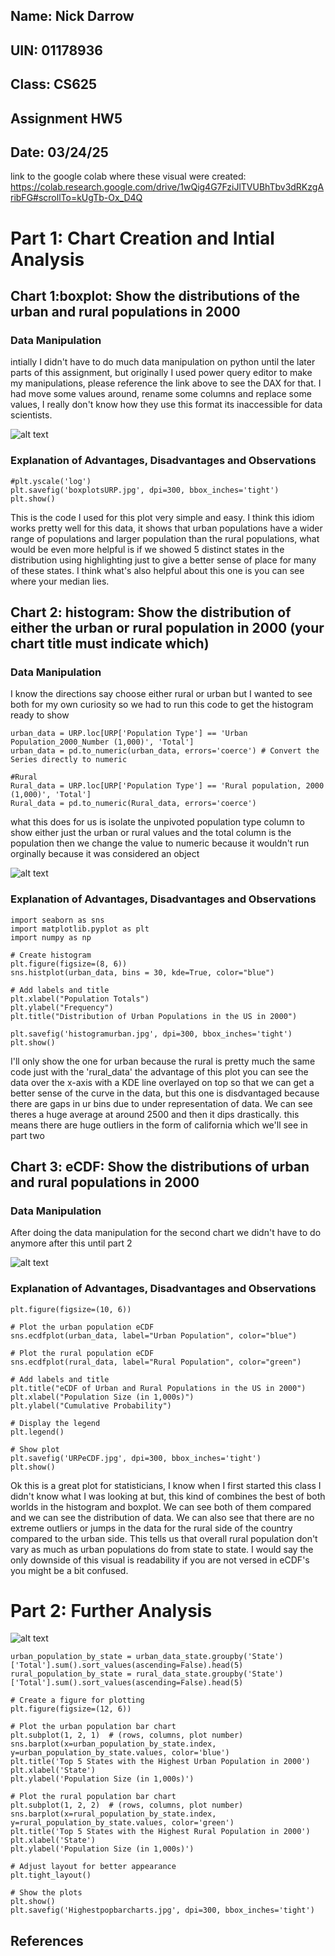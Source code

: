 ## Name: Nick Darrow
## UIN: 01178936
## Class: CS625
## Assignment HW5
## Date: 03/24/25 

link to the google colab where these visual were created: https://colab.research.google.com/drive/1wQig4G7FziJlTVUBhTbv3dRKzgAribFG#scrollTo=kUgTb-Ox_D4Q 

# Part 1: Chart Creation and Intial Analysis

## Chart 1:boxplot: Show the distributions of the urban and rural populations in 2000

### Data Manipulation
intially I didn't have to do much data manipulation on python until the later parts of this assignment, but originally I used power query editor to make my manipulations, please reference the link above to see the DAX for that. I had move some values around, rename some columns and replace some values, I really don't know how they use this format its inaccessible for data scientists.

![alt text](boxplotsURP.jpg)

### Explanation of Advantages, Disadvantages and Observations

```sns.boxplot(x='Population Type', y='Total', data=URP) 
#plt.yscale('log')
plt.savefig('boxplotsURP.jpg', dpi=300, bbox_inches='tight')
plt.show()
```
This is the code I used for this plot very simple and easy. I think this idiom works pretty well for this data, it shows that urban populations have a wider range of populations and larger population than the rural populations, what would be even more helpful is if we showed 5 distinct states in the distribution using highlighting just to give a better sense of place for many of these states. I think what's also helpful about this one is you can see where your median lies.


## Chart 2: histogram: Show the distribution of either the urban or rural population in 2000 (your chart title must indicate which)

### Data Manipulation
I know the directions say choose either rural or urban but I wanted to see both for my own curiosity so we had to run this code to get the histogram ready to show
```#Urban
urban_data = URP.loc[URP['Population Type'] == 'Urban Population_2000_Number (1,000)', 'Total'] 
urban_data = pd.to_numeric(urban_data, errors='coerce') # Convert the Series directly to numeric

#Rural
Rural_data = URP.loc[URP['Population Type'] == 'Rural population, 2000 (1,000)', 'Total'] 
Rural_data = pd.to_numeric(Rural_data, errors='coerce') 
```
what this does for us is isolate the unpivoted population type column to show either just the urban or rural values and the total column is the population then we change the value to numeric because it wouldn't run orginally because it was considered an object

![alt text](histogramurban.jpg)

### Explanation of Advantages, Disadvantages and Observations

```#Urban distribution
import seaborn as sns
import matplotlib.pyplot as plt
import numpy as np

# Create histogram
plt.figure(figsize=(8, 6))
sns.histplot(urban_data, bins = 30, kde=True, color="blue")

# Add labels and title
plt.xlabel("Population Totals")
plt.ylabel("Frequency")
plt.title("Distribution of Urban Populations in the US in 2000")

plt.savefig('histogramurban.jpg', dpi=300, bbox_inches='tight')
plt.show()
```
I'll only show the one for urban because the rural is pretty much the same code just with the 'rural_data' the advantage of this plot you can see the data over the x-axis with a KDE line overlayed on top so that we can get a better sense of the curve in the data, but this one is disdvantaged because there are gaps in ur bins due to under representation of data. We can see theres a huge average at around 2500 and then it dips drastically. this means there are huge outliers in the form of california which we'll see in part two

## Chart 3: eCDF: Show the distributions of urban and rural populations in 2000

### Data Manipulation
After doing the data manipulation for the second chart we didn't have to do anymore after this until part 2

![alt text](URPeCDF.jpg)

### Explanation of Advantages, Disadvantages and Observations
```# Create a figure for plotting
plt.figure(figsize=(10, 6))

# Plot the urban population eCDF
sns.ecdfplot(urban_data, label="Urban Population", color="blue")

# Plot the rural population eCDF
sns.ecdfplot(rural_data, label="Rural Population", color="green")

# Add labels and title
plt.title("eCDF of Urban and Rural Populations in the US in 2000")
plt.xlabel("Population Size (in 1,000s)")
plt.ylabel("Cumulative Probability")

# Display the legend
plt.legend()

# Show plot
plt.savefig('URPeCDF.jpg', dpi=300, bbox_inches='tight')
plt.show()
```
Ok this is a great plot for statisticians, I know when I first started this class I didn't know what I was looking at but, this kind of combines the best of both worlds in the histogram and boxplot. We can see both of them compared and we can see the distribution of data. We can also see that there are no extreme outliers or jumps in the data for the rural side of the country compared to the urban side. This tells us that overall rural population don't vary as much as urban populations do from state to state. I would say the only downside of this visual is readability if you are not versed in eCDF's you might be a bit confused.

# Part 2: Further Analysis

![alt text](Highestpopbarcharts.jpg)

```# Group by 'State' and sum the populations for each
urban_population_by_state = urban_data_state.groupby('State')['Total'].sum().sort_values(ascending=False).head(5)
rural_population_by_state = rural_data_state.groupby('State')['Total'].sum().sort_values(ascending=False).head(5)

# Create a figure for plotting
plt.figure(figsize=(12, 6))

# Plot the urban population bar chart
plt.subplot(1, 2, 1)  # (rows, columns, plot number)
sns.barplot(x=urban_population_by_state.index, y=urban_population_by_state.values, color='blue')
plt.title('Top 5 States with the Highest Urban Population in 2000')
plt.xlabel('State')
plt.ylabel('Population Size (in 1,000s)')

# Plot the rural population bar chart
plt.subplot(1, 2, 2)  # (rows, columns, plot number)
sns.barplot(x=rural_population_by_state.index, y=rural_population_by_state.values, color='green')
plt.title('Top 5 States with the Highest Rural Population in 2000')
plt.xlabel('State')
plt.ylabel('Population Size (in 1,000s)')

# Adjust layout for better appearance
plt.tight_layout()

# Show the plots
plt.show()
plt.savefig('Highestpopbarcharts.jpg', dpi=300, bbox_inches='tight')
```

## References
